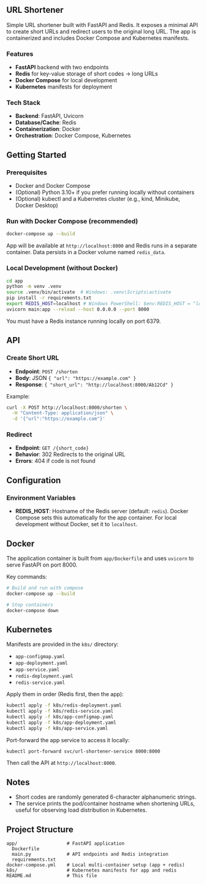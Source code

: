## URL Shortener

Simple URL shortener built with FastAPI and Redis. It exposes a minimal API to create short URLs and redirect users to the original long URL. The app is containerized and includes Docker Compose and Kubernetes manifests.

### Features
- **FastAPI** backend with two endpoints
- **Redis** for key-value storage of short codes → long URLs
- **Docker Compose** for local development
- **Kubernetes** manifests for deployment

### Tech Stack
- **Backend**: FastAPI, Uvicorn
- **Database/Cache**: Redis
- **Containerization**: Docker
- **Orchestration**: Docker Compose, Kubernetes

## Getting Started

### Prerequisites
- Docker and Docker Compose
- (Optional) Python 3.10+ if you prefer running locally without containers
- (Optional) kubectl and a Kubernetes cluster (e.g., kind, Minikube, Docker Desktop)

### Run with Docker Compose (recommended)
```bash
docker-compose up --build
```
App will be available at `http://localhost:8000` and Redis runs in a separate container. Data persists in a Docker volume named `redis_data`.

### Local Development (without Docker)
```bash
cd app
python -m venv .venv
source .venv/bin/activate  # Windows: .venv\Scripts\activate
pip install -r requirements.txt
export REDIS_HOST=localhost # Windows PowerShell: $env:REDIS_HOST = "localhost"
uvicorn main:app --reload --host 0.0.0.0 --port 8000
```
You must have a Redis instance running locally on port 6379.

## API

### Create Short URL
- **Endpoint**: `POST /shorten`
- **Body**: JSON `{ "url": "https://example.com" }`
- **Response**: `{ "short_url": "http://localhost:8000/Ab12Cd" }`

Example:
```bash
curl -X POST http://localhost:8000/shorten \
  -H "Content-Type: application/json" \
  -d '{"url":"https://example.com"}'
```

### Redirect
- **Endpoint**: `GET /{short_code}`
- **Behavior**: 302 Redirects to the original URL
- **Errors**: 404 if code is not found

## Configuration

### Environment Variables
- **REDIS_HOST**: Hostname of the Redis server (default: `redis`). Docker Compose sets this automatically for the app container. For local development without Docker, set it to `localhost`.

## Docker

The application container is built from `app/Dockerfile` and uses `uvicorn` to serve FastAPI on port 8000.

Key commands:
```bash
# Build and run with compose
docker-compose up --build

# Stop containers
docker-compose down
```

## Kubernetes

Manifests are provided in the `k8s/` directory:
- `app-configmap.yaml`
- `app-deployment.yaml`
- `app-service.yaml`
- `redis-deployment.yaml`
- `redis-service.yaml`

Apply them in order (Redis first, then the app):
```bash
kubectl apply -f k8s/redis-deployment.yaml
kubectl apply -f k8s/redis-service.yaml
kubectl apply -f k8s/app-configmap.yaml
kubectl apply -f k8s/app-deployment.yaml
kubectl apply -f k8s/app-service.yaml
```

Port-forward the app service to access it locally:
```bash
kubectl port-forward svc/url-shortener-service 8000:8000
```
Then call the API at `http://localhost:8000`.

## Notes
- Short codes are randomly generated 6-character alphanumeric strings.
- The service prints the pod/container hostname when shortening URLs, useful for observing load distribution in Kubernetes.

## Project Structure
```
app/                  # FastAPI application
  Dockerfile
  main.py             # API endpoints and Redis integration
  requirements.txt
docker-compose.yml    # Local multi-container setup (app + redis)
k8s/                  # Kubernetes manifests for app and redis
README.md             # This file
```

